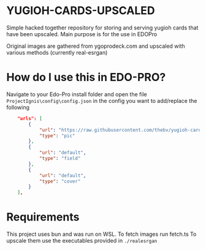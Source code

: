 # YUGIOH-CARDS-UPSCALED
Simple hacked together repository for storing and serving yugioh cards that have been upscaled.
Main purpose is for the use in EDOPro

Original images are gathered from ygoprodeck.com and upscaled with various methods (currently real-esrgan)

# How do I use this in EDO-PRO?
Navigate to your Edo-Pro install folder and open the file `ProjectIgnis\config\config.json`
in the config you want to add/replace the following
```json
	"urls": [
		{
			"url": "https://raw.githubusercontent.com/thebv/yugioh-cards/esrgan-2x/{}.jpg",
			"type": "pic"
		},
		{
			"url": "default",
			"type": "field"
		},
		{
			"url": "default",
			"type": "cover"
		}
	],
```

# Requirements
This project uses bun and was run on WSL.
To fetch images run fetch.ts
To upscale them use the executables provided in `./realesrgan`
